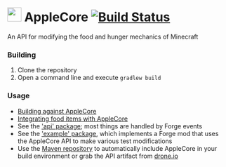 <img src="http://www.ryanliptak.com/images/applecore.png" width="32" /> AppleCore [![Build Status](https://drone.io/github.com/squeek502/AppleCore/status.png)](https://drone.io/github.com/squeek502/AppleCore/latest)
===========

An API for modifying the food and hunger mechanics of Minecraft

### Building

1. Clone the repository
2. Open a command line and execute ```gradlew build```

### Usage

* [Building against AppleCore](https://github.com/squeek502/AppleCore/wiki/Building-against-AppleCore)
* [Integrating food items with AppleCore](https://github.com/squeek502/AppleCore/wiki/Integrating-food-items-with-AppleCore)
* See the ['api' package](java/squeek/applecore/api); most things are handled by Forge events
* See the ['example' package](java/squeek/applecore/example), which implements a Forge mod that uses the AppleCore API to make various test modifications
* Use the [Maven repository](http://www.ryanliptak.com/maven) to automatically include AppleCore in your build environment or grab the API artifact from [drone.io](https://drone.io/github.com/squeek502/AppleCore/files)
